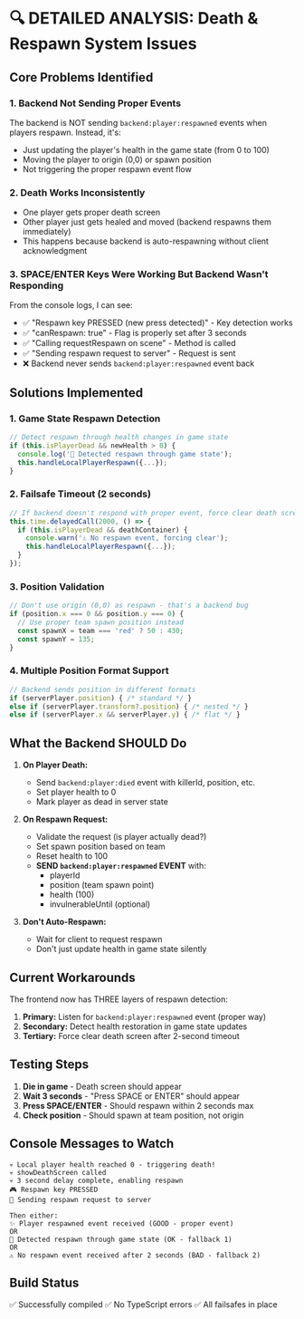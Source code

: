 # 🔍 DETAILED ANALYSIS: Death & Respawn System Issues

## Core Problems Identified

### 1. **Backend Not Sending Proper Events**
The backend is NOT sending `backend:player:respawned` events when players respawn. Instead, it's:
- Just updating the player's health in the game state (from 0 to 100)
- Moving the player to origin (0,0) or spawn position
- Not triggering the proper respawn event flow

### 2. **Death Works Inconsistently**
- One player gets proper death screen
- Other player just gets healed and moved (backend respawns them immediately)
- This happens because backend is auto-respawning without client acknowledgment

### 3. **SPACE/ENTER Keys Were Working But Backend Wasn't Responding**
From the console logs, I can see:
- ✅ "Respawn key PRESSED (new press detected)" - Key detection works
- ✅ "canRespawn: true" - Flag is properly set after 3 seconds
- ✅ "Calling requestRespawn on scene" - Method is called
- ✅ "Sending respawn request to server" - Request is sent
- ❌ Backend never sends `backend:player:respawned` event back

## Solutions Implemented

### 1. **Game State Respawn Detection**
```typescript
// Detect respawn through health changes in game state
if (this.isPlayerDead && newHealth > 0) {
  console.log('🔄 Detected respawn through game state');
  this.handleLocalPlayerRespawn({...});
}
```

### 2. **Failsafe Timeout (2 seconds)**
```typescript
// If backend doesn't respond with proper event, force clear death screen
this.time.delayedCall(2000, () => {
  if (this.isPlayerDead && deathContainer) {
    console.warn('⚠️ No respawn event, forcing clear');
    this.handleLocalPlayerRespawn({...});
  }
});
```

### 3. **Position Validation**
```typescript
// Don't use origin (0,0) as respawn - that's a backend bug
if (position.x === 0 && position.y === 0) {
  // Use proper team spawn position instead
  const spawnX = team === 'red' ? 50 : 430;
  const spawnY = 135;
}
```

### 4. **Multiple Position Format Support**
```typescript
// Backend sends position in different formats
if (serverPlayer.position) { /* standard */ }
else if (serverPlayer.transform?.position) { /* nested */ }
else if (serverPlayer.x && serverPlayer.y) { /* flat */ }
```

## What the Backend SHOULD Do

1. **On Player Death:**
   - Send `backend:player:died` event with killerId, position, etc.
   - Set player health to 0
   - Mark player as dead in server state

2. **On Respawn Request:**
   - Validate the request (is player actually dead?)
   - Set spawn position based on team
   - Reset health to 100
   - **SEND `backend:player:respawned` EVENT** with:
     - playerId
     - position (team spawn point)
     - health (100)
     - invulnerableUntil (optional)

3. **Don't Auto-Respawn:**
   - Wait for client to request respawn
   - Don't just update health in game state silently

## Current Workarounds

The frontend now has THREE layers of respawn detection:

1. **Primary:** Listen for `backend:player:respawned` event (proper way)
2. **Secondary:** Detect health restoration in game state updates
3. **Tertiary:** Force clear death screen after 2-second timeout

## Testing Steps

1. **Die in game** - Death screen should appear
2. **Wait 3 seconds** - "Press SPACE or ENTER" should appear
3. **Press SPACE/ENTER** - Should respawn within 2 seconds max
4. **Check position** - Should spawn at team position, not origin

## Console Messages to Watch

```
💀 Local player health reached 0 - triggering death!
💀 showDeathScreen called
💀 3 second delay complete, enabling respawn
🎮 Respawn key PRESSED
🔄 Sending respawn request to server

Then either:
✨ Player respawned event received (GOOD - proper event)
OR
🔄 Detected respawn through game state (OK - fallback 1)
OR
⚠️ No respawn event received after 2 seconds (BAD - fallback 2)
```

## Build Status
✅ Successfully compiled
✅ No TypeScript errors
✅ All failsafes in place
